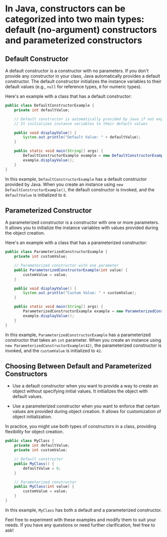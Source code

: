 # In Java, constructors can be categorized into two main types: default (no-argument) constructors and parameterized constructors

## Default Constructor

A default constructor is a constructor with no parameters. If you don't provide any constructor in your class, Java automatically provides a default constructor. The default constructor initializes the instance variables to their default values (e.g., `null` for reference types, `0` for numeric types).

Here's an example with a class that has a default constructor:

```java
public class DefaultConstructorExample {
    private int defaultValue;

    // Default constructor is automatically provided by Java if not explicitly defined
    // It initializes instance variables to their default values

    public void displayValue() {
        System.out.println("Default Value: " + defaultValue);
    }

    public static void main(String[] args) {
        DefaultConstructorExample example = new DefaultConstructorExample();
        example.displayValue();
    }
}
```

In this example, `DefaultConstructorExample` has a default constructor provided by Java. When you create an instance using `new DefaultConstructorExample()`, the default constructor is invoked, and the `defaultValue` is initialized to `0`.

## Parameterized Constructor

A parameterized constructor is a constructor with one or more parameters. It allows you to initialize the instance variables with values provided during the object creation.

Here's an example with a class that has a parameterized constructor:

```java
public class ParameterizedConstructorExample {
    private int customValue;

    // Parameterized constructor with one parameter
    public ParameterizedConstructorExample(int value) {
        customValue = value;
    }

    public void displayValue() {
        System.out.println("Custom Value: " + customValue);
    }

    public static void main(String[] args) {
        ParameterizedConstructorExample example = new ParameterizedConstructorExample(42);
        example.displayValue();
    }
}
```

In this example, `ParameterizedConstructorExample` has a parameterized constructor that takes an `int` parameter. When you create an instance using `new ParameterizedConstructorExample(42)`, the parameterized constructor is invoked, and the `customValue` is initialized to `42`.

## Choosing Between Default and Parameterized Constructors

- Use a default constructor when you want to provide a way to create an object without specifying initial values. It initializes the object with default values.
  
- Use a parameterized constructor when you want to enforce that certain values are provided during object creation. It allows for customization of object initialization.

In practice, you might use both types of constructors in a class, providing flexibility for object creation.

```java
public class MyClass {
    private int defaultValue;
    private int customValue;

    // Default constructor
    public MyClass() {
        defaultValue = 0;
    }

    // Parameterized constructor
    public MyClass(int value) {
        customValue = value;
    }
}
```

In this example, `MyClass` has both a default and a parameterized constructor.

Feel free to experiment with these examples and modify them to suit your needs. If you have any questions or need further clarification, feel free to ask!
